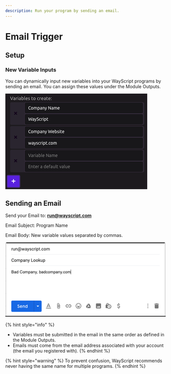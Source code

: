 ```yaml
---
description: Run your program by sending an email.
---
```


# Email Trigger

## Setup

### New Variable Inputs

You can dynamically input new variables into your WayScript programs by sending an email. You can assign these values under the Module Outputs.

![](../.gitbook/assets/screen-shot-2019-07-15-at-2.23.53-pm.png)

## Sending an Email

Send your Email to: **run@wayscript.com**

Email Subject: Program Name

Email Body: New variable values separated by commas.

![](../.gitbook/assets/email%20%281%29.png)

{% hint style="info" %}
* Variables must be submitted in the email in the same order as defined in the Module Outputs.
* Emails must come from the email address associated with your account \(the email you registered with\).
{% endhint %}

{% hint style="warning" %}
To prevent confusion, WayScript recommends never having the same name for multiple programs. 
{% endhint %}




